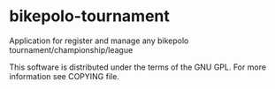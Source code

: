 bikepolo-tournament
===================

Application for register and manage any bikepolo tournament/championship/league

This software is distributed under the terms of the GNU GPL. For more information see COPYING file.

